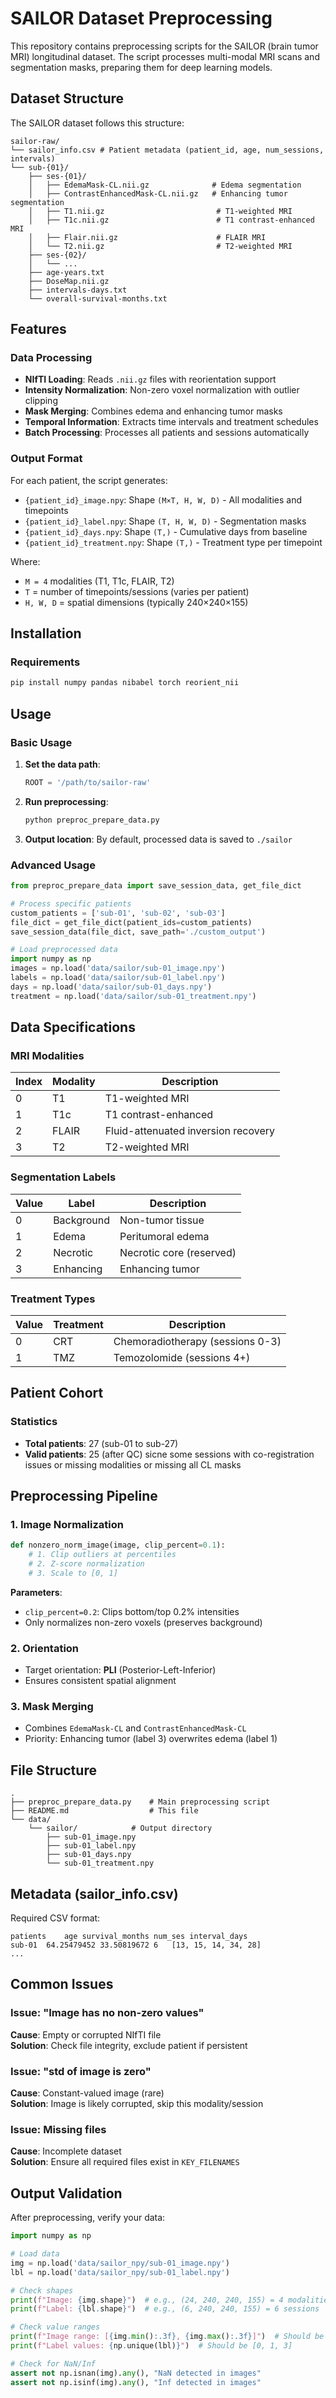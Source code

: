 # SAILOR Dataset Preprocessing

This repository contains preprocessing scripts for the SAILOR (brain tumor MRI) longitudinal dataset. The script processes multi-modal MRI scans and segmentation masks, preparing them for deep learning models.

## Dataset Structure

The SAILOR dataset follows this structure:

```
sailor-raw/
└── sailor_info.csv # Patient metadata (patient_id, age, num_sessions, intervals)
└── sub-{01}/
    ├── ses-{01}/
    │   ├── EdemaMask-CL.nii.gz              # Edema segmentation
    │   ├── ContrastEnhancedMask-CL.nii.gz   # Enhancing tumor segmentation
    │   ├── T1.nii.gz                         # T1-weighted MRI
    │   ├── T1c.nii.gz                        # T1 contrast-enhanced MRI
    │   ├── Flair.nii.gz                      # FLAIR MRI
    │   └── T2.nii.gz                         # T2-weighted MRI
    ├── ses-{02}/
    │   └── ...
    ├── age-years.txt
    ├── DoseMap.nii.gz
    ├── intervals-days.txt
    └── overall-survival-months.txt
```

## Features

### Data Processing
- **NIfTI Loading**: Reads `.nii.gz` files with reorientation support
- **Intensity Normalization**: Non-zero voxel normalization with outlier clipping
- **Mask Merging**: Combines edema and enhancing tumor masks
- **Temporal Information**: Extracts time intervals and treatment schedules
- **Batch Processing**: Processes all patients and sessions automatically

### Output Format
For each patient, the script generates:
- `{patient_id}_image.npy`: Shape `(M×T, H, W, D)` - All modalities and timepoints
- `{patient_id}_label.npy`: Shape `(T, H, W, D)` - Segmentation masks
- `{patient_id}_days.npy`: Shape `(T,)` - Cumulative days from baseline
- `{patient_id}_treatment.npy`: Shape `(T,)` - Treatment type per timepoint

Where:
- `M = 4` modalities (T1, T1c, FLAIR, T2)
- `T` = number of timepoints/sessions (varies per patient)
- `H, W, D` = spatial dimensions (typically 240×240×155)

## Installation

### Requirements
```bash
pip install numpy pandas nibabel torch reorient_nii
```


## Usage

### Basic Usage

1. **Set the data path**:
   ```python
   ROOT = '/path/to/sailor-raw'
   ```

2. **Run preprocessing**:
   ```bash
   python preproc_prepare_data.py
   ```

3. **Output location**:
   By default, processed data is saved to `./sailor`

### Advanced Usage

```python
from preproc_prepare_data import save_session_data, get_file_dict

# Process specific patients
custom_patients = ['sub-01', 'sub-02', 'sub-03']
file_dict = get_file_dict(patient_ids=custom_patients)
save_session_data(file_dict, save_path='./custom_output')

# Load preprocessed data
import numpy as np
images = np.load('data/sailor/sub-01_image.npy')
labels = np.load('data/sailor/sub-01_label.npy')
days = np.load('data/sailor/sub-01_days.npy')
treatment = np.load('data/sailor/sub-01_treatment.npy')
```

## Data Specifications

### MRI Modalities
| Index | Modality | Description |
|-------|----------|-------------|
| 0 | T1 | T1-weighted MRI |
| 1 | T1c | T1 contrast-enhanced |
| 2 | FLAIR | Fluid-attenuated inversion recovery |
| 3 | T2 | T2-weighted MRI |

### Segmentation Labels
| Value | Label | Description |
|-------|-------|-------------|
| 0 | Background | Non-tumor tissue |
| 1 | Edema | Peritumoral edema |
| 2 | Necrotic | Necrotic core (reserved) |
| 3 | Enhancing | Enhancing tumor |

### Treatment Types
| Value | Treatment | Description |
|-------|-----------|-------------|
| 0 | CRT | Chemoradiotherapy (sessions 0-3) |
| 1 | TMZ | Temozolomide (sessions 4+) |

## Patient Cohort

### Statistics
- **Total patients**: 27 (sub-01 to sub-27)
- **Valid patients**: 25 (after QC) sicne some sessions with co-registration issues or missing modalities or missing all CL masks


## Preprocessing Pipeline

### 1. Image Normalization
```python
def nonzero_norm_image(image, clip_percent=0.1):
    # 1. Clip outliers at percentiles
    # 2. Z-score normalization
    # 3. Scale to [0, 1]
```

**Parameters**:
- `clip_percent=0.2`: Clips bottom/top 0.2% intensities
- Only normalizes non-zero voxels (preserves background)

### 2. Orientation
- Target orientation: **PLI** (Posterior-Left-Inferior)
- Ensures consistent spatial alignment

### 3. Mask Merging
- Combines `EdemaMask-CL` and `ContrastEnhancedMask-CL`
- Priority: Enhancing tumor (label 3) overwrites edema (label 1)


## File Structure

```
.
├── preproc_prepare_data.py    # Main preprocessing script
├── README.md                  # This file
└── data/
    └── sailor/            # Output directory
        ├── sub-01_image.npy
        ├── sub-01_label.npy
        ├── sub-01_days.npy
        └── sub-01_treatment.npy
```

## Metadata (sailor_info.csv)

Required CSV format:
```csv
patients	age	survival_months	num_ses	interval_days
sub-01	64.25479452	33.50819672	6	[13, 15, 14, 34, 28]
...
```

## Common Issues

### Issue: "Image has no non-zero values"
**Cause**: Empty or corrupted NIfTI file  
**Solution**: Check file integrity, exclude patient if persistent

### Issue: "std of image is zero"
**Cause**: Constant-valued image (rare)  
**Solution**: Image is likely corrupted, skip this modality/session

### Issue: Missing files
**Cause**: Incomplete dataset  
**Solution**: Ensure all required files exist in `KEY_FILENAMES`

## Output Validation

After preprocessing, verify your data:

```python
import numpy as np

# Load data
img = np.load('data/sailor_npy/sub-01_image.npy')
lbl = np.load('data/sailor_npy/sub-01_label.npy')

# Check shapes
print(f"Image: {img.shape}")  # e.g., (24, 240, 240, 155) = 4 modalities × 6 sessions
print(f"Label: {lbl.shape}")  # e.g., (6, 240, 240, 155) = 6 sessions

# Check value ranges
print(f"Image range: [{img.min():.3f}, {img.max():.3f}]")  # Should be [0, 1]
print(f"Label values: {np.unique(lbl)}")  # Should be [0, 1, 3]

# Check for NaN/Inf
assert not np.isnan(img).any(), "NaN detected in images"
assert not np.isinf(img).any(), "Inf detected in images"
```

